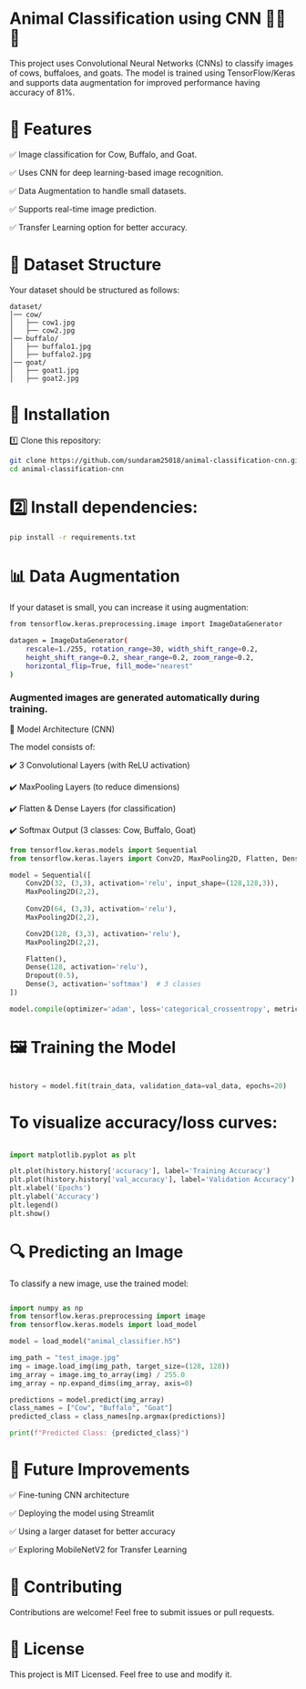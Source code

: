 # Animal Classification using CNN 🐄🐃🐐

This project uses Convolutional Neural Networks (CNNs) to classify images of cows, buffaloes, and goats. The model is trained using TensorFlow/Keras and supports data augmentation for improved performance having accuracy of 81%.

# 📌 Features
✅ Image classification for Cow, Buffalo, and Goat.

✅ Uses CNN for deep learning-based image recognition.

✅ Data Augmentation to handle small datasets.

✅ Supports real-time image prediction.

✅ Transfer Learning option for better accuracy.

# 📂 Dataset Structure
Your dataset should be structured as follows:

```File
dataset/
│── cow/
│   ├── cow1.jpg
│   ├── cow2.jpg
│── buffalo/
│   ├── buffalo1.jpg
│   ├── buffalo2.jpg
│── goat/
│   ├── goat1.jpg
│   ├── goat2.jpg
```
# 🚀 Installation
1️⃣ Clone this repository:
```bash
git clone https://github.com/sundaram25018/animal-classification-cnn.git
cd animal-classification-cnn
```
# 2️⃣ Install dependencies:
```bash
pip install -r requirements.txt
```
# 📊 Data Augmentation
If your dataset is small, you can increase it using augmentation:
```bash
from tensorflow.keras.preprocessing.image import ImageDataGenerator

datagen = ImageDataGenerator(
    rescale=1./255, rotation_range=30, width_shift_range=0.2,
    height_shift_range=0.2, shear_range=0.2, zoom_range=0.2,
    horizontal_flip=True, fill_mode="nearest"
)
```
### Augmented images are generated automatically during training.

🧠 Model Architecture (CNN)

The model consists of:

✔️ 3 Convolutional Layers (with ReLU activation)

✔️ MaxPooling Layers (to reduce dimensions)

✔️ Flatten & Dense Layers (for classification)

✔️ Softmax Output (3 classes: Cow, Buffalo, Goat)


```python
from tensorflow.keras.models import Sequential
from tensorflow.keras.layers import Conv2D, MaxPooling2D, Flatten, Dense, Dropout

model = Sequential([
    Conv2D(32, (3,3), activation='relu', input_shape=(128,128,3)),
    MaxPooling2D(2,2),
    
    Conv2D(64, (3,3), activation='relu'),
    MaxPooling2D(2,2),

    Conv2D(128, (3,3), activation='relu'),
    MaxPooling2D(2,2),

    Flatten(),
    Dense(128, activation='relu'),
    Dropout(0.5),
    Dense(3, activation='softmax')  # 3 classes
])

model.compile(optimizer='adam', loss='categorical_crossentropy', metrics=['accuracy'])
```
# 🖼️ Training the Model
```python

history = model.fit(train_data, validation_data=val_data, epochs=20)
```

# To visualize accuracy/loss curves:

```python

import matplotlib.pyplot as plt

plt.plot(history.history['accuracy'], label='Training Accuracy')
plt.plot(history.history['val_accuracy'], label='Validation Accuracy')
plt.xlabel('Epochs')
plt.ylabel('Accuracy')
plt.legend()
plt.show()

```

# 🔍 Predicting an Image
To classify a new image, use the trained model:

```python

import numpy as np
from tensorflow.keras.preprocessing import image
from tensorflow.keras.models import load_model

model = load_model("animal_classifier.h5")

img_path = "test_image.jpg"  
img = image.load_img(img_path, target_size=(128, 128))
img_array = image.img_to_array(img) / 255.0
img_array = np.expand_dims(img_array, axis=0)

predictions = model.predict(img_array)
class_names = ["Cow", "Buffalo", "Goat"]
predicted_class = class_names[np.argmax(predictions)]

print(f"Predicted Class: {predicted_class}")
```

# 📌 Future Improvements

✅ Fine-tuning CNN architecture

✅ Deploying the model using Streamlit

✅ Using a larger dataset for better accuracy

✅ Exploring MobileNetV2 for Transfer Learning


 
# 🤝 Contributing
Contributions are welcome! Feel free to submit issues or pull requests.

# 📜 License
This project is MIT Licensed. Feel free to use and modify it.

